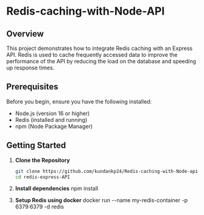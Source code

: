 # Redis-caching-with-Node-API

## Overview

This project demonstrates how to integrate Redis caching with an Express API. Redis is used to cache frequently accessed data to improve the performance of the API by reducing the load on the database and speeding up response times.

## Prerequisites

Before you begin, ensure you have the following installed:

- Node.js (version 16 or higher)
- Redis (installed and running)
- npm (Node Package Manager)

## Getting Started

1. **Clone the Repository**

   ```bash
   git clone https://github.com/kundankp24/Redis-caching-with-Node-api.git
   cd redis-express-API
   
2. **Install dependencies**
      npm install
   
4.  **Setup Redis using docker**
   docker run --name my-redis-container -p 6379:6379 -d redis
